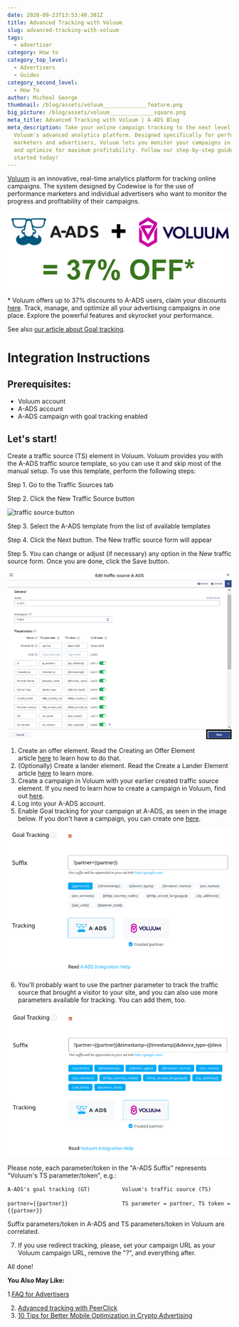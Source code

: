 ```yaml
---
date: 2020-09-23T13:53:40.381Z
title: Advanced Tracking with Voluum
slug: advanced-tracking-with-voluum
tags:
  - advertiser
category: How to
category_top_level:
  - Advertisers
  - Guides
category_second_level:
  - How To
author: Micheal George
thumbnail: /blog/assets/voluum______________feature.png
big_picture: /blog/assets/voluum______________square.png
meta_title: Advanced Tracking with Voluum | A-ADS Blog
meta_description: Take your online campaign tracking to the next level with
  Voluum's advanced analytics platform. Designed specifically for performance
  marketers and advertisers, Voluum lets you monitor your campaigns in real-time
  and optimize for maximum profitability. Follow our step-by-step guide to get
  started today!
---
```

[Voluum](https://voluum.com/partner/a-ads/) is an innovative, real-time analytics platform for tracking online campaigns. The system designed by Codewise is for the use of performance marketers and individual advertisers who want to monitor the progress and profitability of their campaigns.

![Up to 37% discounts to A-ADS users](../../static/assets/advanced-tracking-with-voluum-arsen-.png "Up to 37% discounts to A-ADS users")

\* Voluum offers up to 37% discounts to A-ADS users, claim your discounts [here](https://voluum.com/partner/a-ads/). Track, manage, and optimize all your advertising campaigns in one place. Explore the powerful features and skyrocket your performance. 

See also [our article about Goal tracking](https://a-ads.com/blog/2019-10-16-why-do-i-need-goal-tracking-how-to-switch-it-on/).

# Integration Instructions

## Prerequisites:

* Voluum account
* A-ADS account
* A-ADS campaign with goal tracking enabled

## Let's start!

Create a traffic source (TS) element in Voluum. Voluum provides you with the A-ADS traffic source template, so you can use it and skip most of the manual setup. To use this template, perform the following steps:

Step 1. Go to the Traffic Sources tab

Step 2. Click the New Traffic Source button 

![traffic source button](/blog/assets/15f5f1a36e61b0.png "1. traffic source button")

Step 3. Select the A-ADS template from the list of available templates

Step 4. Click the Next button. The New traffic source form will appear

Step 5. You can change or adjust (if necessary) any option in the New traffic source form. Once you are done, click the Save button.

![Configure new traffic source](../../static/assets/ts-source.png "Configure new traffic source")

1. Create an offer element. Read the Creating an Offer Element article [here](https://doc.voluum.com/en/adding_offer.html) to learn how to do that.
2. (Optionally) Create a lander element. Read the Create a Lander Element article [here](https://doc.voluum.com/en/adding_simple_lander.html) to learn more.
3. Create a campaign in Voluum with your earlier created traffic source element. If you need to learn how to create a campaign in Voluum, find out [here](https://doc.voluum.com/en/create_simple_campaign.html).
4. Log into your A-ADS account.
5. Enable Goal tracking for your campaign at A-ADS, as seen in the image below. If you don't have a campaign, you can create one [here](https://a-ads.com/campaigns/new).

![Goal tracking](../../static/assets/screenshot_from_2020-09-23_16-56-06.png "Goal tracking")

6. You'll probably want to use the partner parameter to track the traffic source that brought a visitor to your site, and you can also use more parameters available for tracking. You can add them, too.

![Goal tracking parameters](../../static/assets/screenshot_from_2020-09-23_16-58-55.png "Goal tracking parameters")

Please note, each parameter/token in the "A-ADS Suffix" represents "Voluum's TS parameter/token", e.g.:

```
A-ADS's goal tracking (GT)          Voluum's traffic source (TS)

partner={{partner}}                 TS parameter = partner, TS token = {{partner}}
```

Suffix parameters/token in A-ADS and TS parameters/token in Voluum are correlated. 

7. If you use redirect tracking, please, set your campaign URL as your Voluum campaign URL, remove the "?", and everything after.

All done!

**You Also May Like:**

1.[FAQ for Advertisers](https://a-ads.com/blog/faq-for-advertisers/)

2. [Advanced tracking with PeerClick](https://a-ads.com/blog/advanced-tracking-with-peerclick/)
3. [10 Tips for Better Mobile Optimization in Crypto Advertising](https://a-ads.com/blog/ten-tips-for-better-mobile-optimization-in-crypto-advertising/)